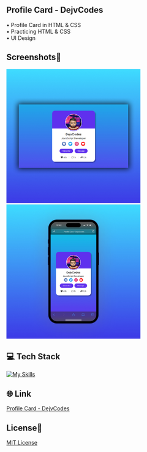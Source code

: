 ## Profile Card - DejvCodes
• Profile Card in HTML & CSS <br>
• Practicing HTML & CSS <br>
• UI Design 

## Screenshots📱
<img src="img/1-ProfileCard - DejvCodes.jpg" width="350"> <img src="img/2-ProfileCard - DejvCodes.jpg" width="350">

## 💻 Tech Stack
[![My Skills](https://skillicons.dev/icons?i=html,css)](https://skillicons.dev)

## 🌐 Link
<a href="https://profile-card-dejvcodes.netlify.app/">Profile Card - DejvCodes</a>

## License🔐
[MIT License](LICENSE)